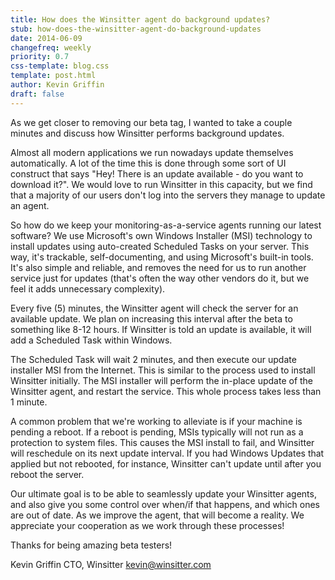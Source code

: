 ```yaml
---
title: How does the Winsitter agent do background updates?
stub: how-does-the-winsitter-agent-do-background-updates
date: 2014-06-09
changefreq: weekly
priority: 0.7
css-template: blog.css
template: post.html
author: Kevin Griffin
draft: false
---
```

As we get closer to removing our beta tag, I wanted to take a couple minutes and discuss how Winsitter performs background updates.

Almost all modern applications we run nowadays update themselves automatically. A lot of the time this is done through some sort of UI construct that says "Hey! There is an update available - do you want to download it?". We would love to run Winsitter in this capacity, but we find that a majority of our users don't log into the servers they manage to update an agent.

So how do we keep your monitoring-as-a-service agents running our latest software? We use Microsoft's own Windows Installer (MSI) technology to install updates using auto-created Scheduled Tasks on your server. This way, it's trackable, self-documenting, and using Microsoft's built-in tools. It's also simple and reliable, and removes the need for us to run another service just for updates (that's often the way other vendors do it, but we feel it adds unnecessary complexity).

Every five (5) minutes, the Winsitter agent will check the server for an available update. We plan on increasing this interval after the beta to something like 8-12 hours. If Winsitter is told an update is available, it will add a Scheduled Task within Windows.

The Scheduled Task will wait 2 minutes, and then execute our update installer MSI from the Internet. This is similar to the process used to install Winsitter initially. The MSI installer will perform the in-place update of the Winsitter agent, and restart the service. This whole process takes less than 1 minute.

A common problem that we're working to alleviate is if your machine is pending a reboot. If a reboot is pending, MSIs typically will not run as a protection to system files. This causes the MSI install to fail, and Winsitter will reschedule on its next update interval. If you had Windows Updates that applied but not rebooted, for instance, Winsitter can't update until after you reboot the server.

Our ultimate goal is to be able to seamlessly update your Winsitter agents, and also give you some control over when/if that happens, and which ones are out of date. As we improve the agent, that will become a reality. We appreciate your cooperation as we work through these processes!

Thanks for being amazing beta testers!

Kevin Griffin
CTO, Winsitter
kevin@winsitter.com
